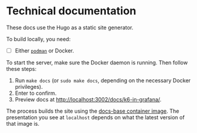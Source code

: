 # Technical documentation

These docs use the Hugo as a static site generator.

To build locally, you need:

- [ ] Either [`podman`](https://podman.io/) or Docker.

To start the server, make sure the Docker daemon is running.
Then follow these steps:

1. Run `make docs` (or `sudo make docs`, depending on the necessary Docker privileges).
1. Enter to confirm.
1. Preview docs at [http://localhost:3002/docs/k6-in-grafana/](http://localhost:3002/docs/k6-in-grafana/).

The process builds the site using the [docs-base container image](https://hub.docker.com/r/grafana/docs-base).
The presentation you see at `localhost` depends on what the latest version of that image is.
